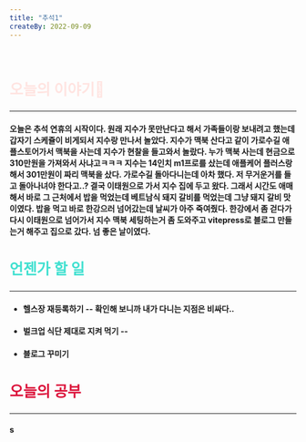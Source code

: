 ```yaml
---
title: "추석1"
createBy: 2022-09-09
---
```



<br>

<h2 style="font-size:26px; color:#ffe4e1 ">오늘의 이야기🧧</h2>

--- 
#### 오늘은 추석 연휴의 시작이다. 원래 지수가 못만난다고 해서 가족들이랑 보내려고 했는데 갑자기 스케쥴이 비게되서 지수랑 만나서 놀았다. 지수가 맥북 산다고 같이 가로수길 애플스토어가서 맥북을 사는데 지수가 현찰을 들고와서 놀랐다. 누가 맥북 사는데 현금으로 310만원을 가져와서 사냐고ㅋㅋㅋ 지수는 14인치 m1프로를 샀는데 애플케어 플러스랑 해서 301만원이 짜리 맥북을 샀다. 가로수길 돌아다니는데 아차 했다. 저 무거운거를 들고 돌아나녀야 한다고..? 결국 이태원으로 가서 지수 집에 두고 왔다. 그래서 시간도 애매해서 바로 그 근처에서 밥을 먹었는데 베트남식 돼지 갈비를 먹었는데 그냥 돼지 갈비 맛이였다. 밥을 먹고 바로 한강으러 넘어갔는데 날씨가 아주 죽여줬다. 한강에서 좀 걷다가 다시 이태원으로 넘어가서 지수 맥북 세팅하는거 좀 도와주고 vitepress로 블로그 만들는거 해주고 집으로 갔다. 넘 좋은 날이였다.
<!-- 처음 서울로 전학 왔을 때 나는 적응을 도시라는 괴리감 때문인지 아님 내가 전학 첫 날부터 맨 뒤에서 폰 하고 자고 그래서 인지 모르겠지만 적응을 잘 못했다. 대충 그렇게 시간이 계속 흘렀고 밥 먹을 친구도 없어서 밥도 안먹고 쉬는 시간에는 업드려 있고 수업시간에도 업드려 있었다. 가족들도 많이 걱정했다. 옛날에는 맨날 친구들이랑 놀러다니고 집에오면 싱글벙글 웃던 얘가 집에 와서는 맨날 울상이고 그때 아빠가 내가 집에만 박혀 있으니까 휴가쓰고 맨날 나 데리고 서울 구경 시켜준다고 돌아다니고 놀러다니고 그때마다 아빠가 아들이랑 놀러다녀서 좋다고 했다. 지금 생각하면 너무 감사하고 존경스럽다. 아빠 말대로 시간이 지나니까 반 친구들이랑 조금씩 친해졌다.  -->



<h2 style="font-size:26px; color:#40e0d0   ">언젠가 할 일</h2>

---
- #### 헬스장 재등록하기 -- 확인해 보니까 내가 다니는 지점은 비싸다..
- #### 벌크업 식단 제대로 지켜 먹기 -- 
- #### 블로그 꾸미기

<h2 style="font-size:26px; color:#dc143c ">오늘의 공부</h2>


---

#### s
#### 

